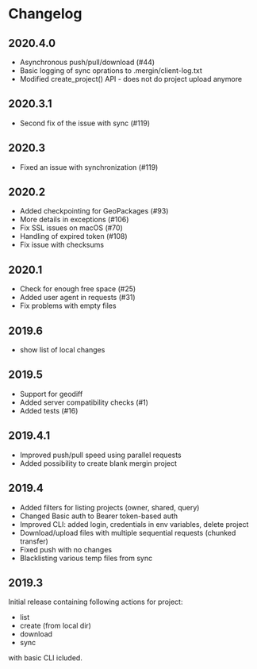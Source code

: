 # Changelog

## 2020.4.0

- Asynchronous push/pull/download (#44)
- Basic logging of sync oprations to .mergin/client-log.txt
- Modified create_project() API - does not do project upload anymore

## 2020.3.1

- Second fix of the issue with sync (#119)

## 2020.3

- Fixed an issue with synchronization (#119)

## 2020.2

- Added checkpointing for GeoPackages (#93)
- More details in exceptions (#106)
- Fix SSL issues on macOS (#70)
- Handling of expired token (#108)
- Fix issue with checksums

## 2020.1

- Check for enough free space (#25)
- Added user agent in requests (#31)
- Fix problems with empty files

## 2019.6

- show list of local changes

## 2019.5

- Support for geodiff
- Added server compatibility checks (#1)
- Added tests (#16)

## 2019.4.1
- Improved push/pull speed using parallel requests
- Added possibility to create blank mergin project

## 2019.4

- Added filters for listing projects (owner, shared, query)
- Changed Basic auth to Bearer token-based auth
- Improved CLI: added login, credentials in env variables, delete project
- Download/upload files with multiple sequential requests (chunked transfer)
- Fixed push with no changes
- Blacklisting various temp files from sync

## 2019.3

Initial release containing following actions for project:

   - list
   - create (from local dir)
   - download
   - sync

with basic CLI icluded.
